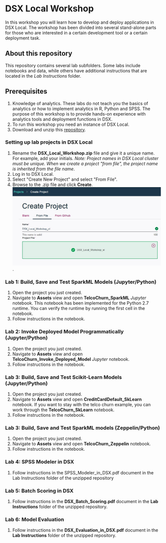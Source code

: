 # DSX Local Workshop
In this workshop you will learn how to develop and deploy applications in DSX Local. The workshop has been divided into several stand-alone parts for those who are interested in a certain development tool or a certain deployment task. 

## About this repository
This repository contains several lab subfolders. Some labs include notebooks and data, while others have additional instructions that are located in the *Lab Instructions* folder. 

## Prerequisites
1. Knowledge of analytics. These labs do not teach you the basics of analytics or how to implement analytics in R, Python and SPSS. The purpose of this workshop is to provide hands-on experience with analytics tools and deployment functions in DSX. 
2. To run this workshop you need an instance of DSX Local. 
3. Download and unzip this [repository](https://github.com/SidneyPhoon/DSX_Local_Workshop/blob/master/DSX%20Local%20Projects/DSX_Local_Workshop.zip?raw=true).

### Setting up lab projects in DSX Local
1. Rename the **DSX_Local_Workshop.zip** file and give it a unique name.  For example, add your initials.    *Note: Project names in DSX Local cluster must be unique. When we create a project "from file", the project name is inherited from the file name*.
2. Log in to DSX Local.
3. Select "Create New Project" and select "From File".
4. Browse to the .zip file and click **Create**.
![ProjectFromFile](/img/CreateProjectFromFile.JPG?raw=true).

### Lab 1: Build, Save and Test SparkML Models (Jupyter/Python)
1. Open the project you just created. 
2. Navigate to **Assets** view and open **TelcoChurn_SparkML** *Jupyter* notebook. This notebook has been implemented for the Python 2.7 runtime. You can verify the runtime by running the first cell in the notebook. 
3. Follow instructions in the notebook.

### Lab 2: Invoke Deployed Model Programmatically (Jupyter/Python)
1. Open the project you just created. 
2. Navigate to **Assets** view and open **TelcoChurn_Invoke_Deployed_Model** *Jupyter* notebook. 
3. Follow instructions in the notebook.

### Lab 3: Build, Save and Test Scikit-Learn Models (Jupyter/Python)
1. Open the project you just created. 
2. Navigate to **Assets** view and open **CreditCardDefault_SkLearn** notebook. If you want to stay with the telco churn example, you can work through the **TelcoChurn_SkLearn** notebook. 
3. Follow instructions in the notebook.

### Lab 3: Build, Save and Test SparkML models (Zeppelin/Python)
1. Open the project you just created. 
2. Navigate to **Assets** view and open **TelcoChurn_Zeppelin** notebook.
3. Follow instructions in the notebook.

### Lab 4: SPSS Modeler in DSX
1. Follow instructions in the SPSS_Modeler_in_DSX.pdf document in the Lab Instructions folder of the unzipped repository

### Lab 5: Batch Scoring in DSX
1. Follow instructions in the **DSX_Batch_Scoring.pdf** document in the **Lab Instructions** folder of the unzipped repository. 

### Lab 6: Model Evaluation
1. Follow instructions in the **DSX_Evaluation_in_DSX.pdf** document in the **Lab Instructions** folder of the unzipped repository. 



